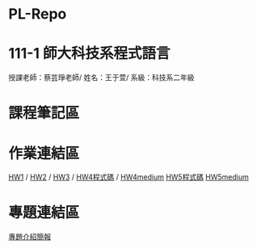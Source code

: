 # PL-Repo
# 111-1 師大科技系程式語言
授課老師：蔡芸琤老師/
姓名：王于萱/
系級：科技系二年級
# 課程筆記區
# 作業連結區
[HW1](https://github.com/w13oo/PL-Repo/tree/main/HW1) /
[HW2](https://github.com/w13oo/PL-Repo/blob/main/HW2.ipynb) /
[HW3](https://github.com/w13oo/PL-Repo/blob/main/HW3.ipynb) /
[HW4程式碼](https://github.com/w13oo/PL-Repo/blob/main/HW4.ipynb) /
[HW4medium](https://medium.com/@alice920225/2023%E5%B9%B404%E6%9C%8817%E6%97%A5%E8%87%B32023%E5%B9%B404%E6%9C%8823%E6%97%A5%E5%85%A8%E5%9C%8B%E9%9B%BB%E5%BD%B1%E7%A5%A8%E6%88%BF%E7%B5%B1%E8%A8%88%E6%95%B8%E6%93%9A-c69574bb18ab)
[HW5程式碼](https://github.com/w13oo/PL-Repo/blob/main/HW5.ipynb)
[HW5medium](https://medium.com/@alice920225/%E5%B8%AB%E5%A4%A7%E9%99%84%E8%BF%91%E8%B1%86%E8%8A%B1%E5%BA%97%E7%86%B1%E9%BB%9E%E5%9C%96-python%E6%96%87%E6%9C%AC%E5%85%B1%E7%8F%BE%E7%B6%B2%E8%B7%AF%E5%88%86%E6%9E%90-b35319bdab02)

# 專題連結區
[專題介紹簡報](https://www.canva.com/design/DAFhN0Tphs8/SarinkU2qCBPGde6BMUBSA/edit?utm_content=DAFhN0Tphs8&utm_campaign=designshare&utm_medium=link2&utm_source=sharebutton)

